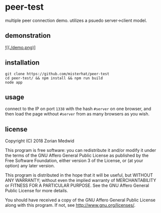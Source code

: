 # peer-test
multiple peer connection demo. utilizes a psuedo server-\>client model.

## demonstration

[![(./demo.png)]](https://my.mixtape.moe/ivhoxi.webm)

## installation

    git clone https://github.com/misterhat/peer-test
    cd peer-test/ && npm install && npm run build
    node app

## usage
connect to the IP on port `1338` with the hash `#server` on one browser, and
then load the page without `#server` from as many browsers as you wish.

## license
Copyright (C) 2018  Zorian Medwid

This program is free software: you can redistribute it and/or modify
it under the terms of the GNU Affero General Public License as
published by the Free Software Foundation, either version 3 of the
License, or (at your option) any later version.

This program is distributed in the hope that it will be useful,
but WITHOUT ANY WARRANTY; without even the implied warranty of
MERCHANTABILITY or FITNESS FOR A PARTICULAR PURPOSE.  See the
GNU Affero General Public License for more details.

You should have received a copy of the GNU Affero General Public License
along with this program.  If not, see http://www.gnu.org/licenses/.

